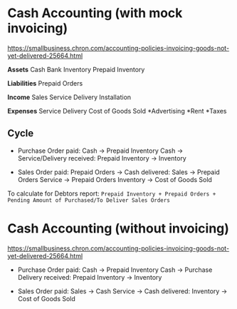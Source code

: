 # Cash Accounting (with mock invoicing)

https://smallbusiness.chron.com/accounting-policies-invoicing-goods-not-yet-delivered-25664.html

**Assets**
Cash
Bank
Inventory
Prepaid Inventory

**Liabilities**
Prepaid Orders

**Income**
Sales
Service
Delivery
Installation

**Expenses**
Service
Delivery
Cost of Goods Sold
*Advertising
*Rent
\*Taxes

## Cycle

- Purchase Order
  paid: Cash -> Prepaid Inventory
  Cash -> Service/Delivery
  received: Prepaid Inventory -> Inventory

- Sales Order
  paid: Prepaid Orders -> Cash
  delivered: Sales -> Prepaid Orders
  Service -> Prepaid Orders
  Inventory -> Cost of Goods Sold

To calculate for Debtors report:
`Prepaid Inventory + Prepaid Orders + Pending Amount of Purchased/To Deliver Sales Orders`

# Cash Accounting (without invoicing)

https://smallbusiness.chron.com/accounting-policies-invoicing-goods-not-yet-delivered-25664.html

- Purchase Order
  paid: Cash -> Prepaid Inventory
  Cash -> Purchase Delivery
  received: Prepaid Inventory -> Inventory

- Sales Order
  paid: Sales -> Cash
  Service -> Cash
  delivered: Inventory -> Cost of Goods Sold
